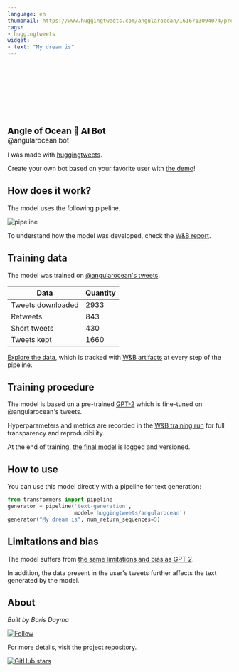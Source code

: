 ```yaml
---
language: en
thumbnail: https://www.huggingtweets.com/angularocean/1616713094074/predictions.png
tags:
- huggingtweets
widget:
- text: "My dream is"
---
```


<div>
<div style="width: 132px; height:132px; border-radius: 50%; background-size: cover; background-image: url('https://pbs.twimg.com/profile_images/1220764691829608448/QWMxSgNV_400x400.jpg')">
</div>
<div style="margin-top: 8px; font-size: 19px; font-weight: 800">Angle of Ocean 🤖 AI Bot </div>
<div style="font-size: 15px">@angularocean bot</div>
</div>

I was made with [huggingtweets](https://github.com/borisdayma/huggingtweets).

Create your own bot based on your favorite user with [the demo](https://colab.research.google.com/github/borisdayma/huggingtweets/blob/master/huggingtweets-demo.ipynb)!

## How does it work?

The model uses the following pipeline.

![pipeline](https://github.com/borisdayma/huggingtweets/blob/master/img/pipeline.png?raw=true)

To understand how the model was developed, check the [W&B report](https://wandb.ai/wandb/huggingtweets/reports/HuggingTweets-Train-a-Model-to-Generate-Tweets--VmlldzoxMTY5MjI).

## Training data

The model was trained on [@angularocean's tweets](https://twitter.com/angularocean).

| Data | Quantity |
| --- | --- |
| Tweets downloaded | 2933 |
| Retweets | 843 |
| Short tweets | 430 |
| Tweets kept | 1660 |

[Explore the data](https://wandb.ai/wandb/huggingtweets/runs/1q9wm9nt/artifacts), which is tracked with [W&B artifacts](https://docs.wandb.com/artifacts) at every step of the pipeline.

## Training procedure

The model is based on a pre-trained [GPT-2](https://huggingface.co/gpt2) which is fine-tuned on @angularocean's tweets.

Hyperparameters and metrics are recorded in the [W&B training run](https://wandb.ai/wandb/huggingtweets/runs/1fr77sf3) for full transparency and reproducibility.

At the end of training, [the final model](https://wandb.ai/wandb/huggingtweets/runs/1fr77sf3/artifacts) is logged and versioned.

## How to use

You can use this model directly with a pipeline for text generation:

```python
from transformers import pipeline
generator = pipeline('text-generation',
                     model='huggingtweets/angularocean')
generator("My dream is", num_return_sequences=5)
```

## Limitations and bias

The model suffers from [the same limitations and bias as GPT-2](https://huggingface.co/gpt2#limitations-and-bias).

In addition, the data present in the user's tweets further affects the text generated by the model.

## About

*Built by Boris Dayma*

[![Follow](https://img.shields.io/twitter/follow/borisdayma?style=social)](https://twitter.com/intent/follow?screen_name=borisdayma)

For more details, visit the project repository.

[![GitHub stars](https://img.shields.io/github/stars/borisdayma/huggingtweets?style=social)](https://github.com/borisdayma/huggingtweets)

